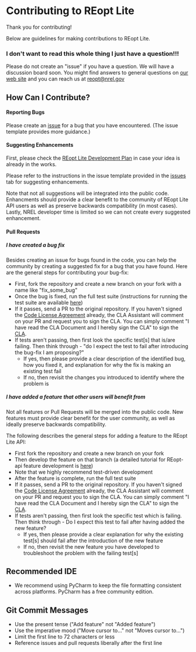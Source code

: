 # Contributing to REopt Lite
Thank you for contributing! 

Below are guidelines for making contributions to REopt Lite.


### I don't want to read this whole thing I just have a question!!!
Please do not create an "issue" if you have a question. We will have a discussion board soon. You might find answers to general questions on [our web site](https://reopt.nrel.gov/) and you can reach us at [reopt@nrel.gov](reopt@nrel.gov) 

## How Can I Contribute?

#### Reporting Bugs
Please create an [issue](https://github.com/NREL/REopt_Lite_API/issues) for a bug that you have encountered. (The issue template provides more guidance.)


#### Suggesting Enhancements
First, please check the [REopt Lite Development Plan](https://reopt.nrel.gov/development-plans.html) in case your idea is already in the works.

Please refer to the instructions in the issue template provided in the [issues](https://github.com/NREL/reopt_api/issues) tab for suggesting enhancements. 

Note that not all suggestions will be integrated into the public code. Enhancments should provide a clear benefit to the community of REopt Lite API users as well as preserve backwards compatibility (in most cases). Lastly, NREL developer time is limited so we can not create every suggested enhancement.

#### Pull Requests

##### I have created a bug fix
Besides creating an issue for bugs found in the code, you can help the community by creating a suggested fix for a bug that you have found. Here are the general steps for contributing your bug-fix:
- First, fork the repository and create a new branch on your fork with a name like "fix_some_bug"
- Once the bug is fixed, run the full test suite (instructions for running the test suite are available [here](https://github.com/NREL/reopt_api/wiki/Testing-the-REopt-API))
- If it passes, send a PR to the original repository. If you haven't signed the [Code License Agreement](https://github.com/NREL/REopt_Lite_API/blob/master/cla.md) already, the CLA Assistant will comment on your PR and request you to sign the CLA. You can simply comment "I have read the CLA Document and I hereby sign the CLA" to sign the [CLA](https://github.com/NREL/REopt_Lite_API/blob/master/cla.md). 
- If tests aren't passing, then first look the specific test[s] that is/are failing. Then think through - "do I expect the test to fail after introducing the bug-fix I am proposing?"
    - If yes, then please provide a clear description of the identified bug, how you fixed it, and explanation for why the fix is making an existing test fail
    - If no, then revisit the changes you introduced to identify where the problem is

##### I have added a feature that other users will benefit from
Not all features or Pull Requests will be merged into the public code. New features must provide clear benefit for the user community, as well as ideally preserve backwards compatibility.

The following describes the general steps for adding a feature to the REopt Lite API:
- First fork the repository and create a new branch on your fork
- Then develop the feature on that branch (a detailed tutorial for REopt-api feature development is [here](https://github.com/NREL/reopt_api/wiki/Developing-the-API))
- Note that we highly recommend test-driven development
- After the feature is complete, run the full test suite
- If it passes, send a PR to the original repository. If you haven't signed the [Code License Agreement](https://github.com/NREL/REopt_Lite_API/blob/master/cla.md) already, the CLA Assistant will comment on your PR and request you to sign the CLA. You can simply comment "I have read the CLA Document and I hereby sign the CLA" to sign the [CLA](https://github.com/NREL/REopt_Lite_API/blob/master/cla.md). 
- If tests aren't passing, then first look the specific test which is failing. Then think through - Do I expect this test to fail after having added the new feature? 
    - If yes, then please provide a clear explanation for why the existing test[s] should fail after the introduction of the new feature
    - If no, then revisit the new feature you have developed to troubleshoot the problem with the failing test[s]


## Recommended IDE
- We recommend using PyCharm to keep the file formatting consistent across platforms. PyCharm has a free community edition.

## Git Commit Messages
- Use the present tense ("Add feature" not "Added feature")
- Use the imperative mood ("Move cursor to..." not "Moves cursor to...")
- Limit the first line to 72 characters or less
- Reference issues and pull requests liberally after the first line
